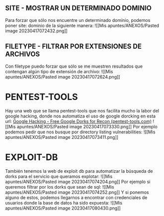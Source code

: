 ## SITE - MOSTRAR UN DETERMINADO DOMINIO
Para forzar que sólo nos encuentre un determinado dominio, podemos poner site: dominio de la siguiente manera:
![[Mis apuntes/ANEXOS/Pasted image 20230417072432.png]]
## FILETYPE - FILTRAR POR EXTENSIONES DE ARCHIVOS
Con filetype puedo forzar que sólo se me muestren resultados que contengan algún tipo de extensión de archivo:
![[Mis apuntes/ANEXOS/Pasted image 20230417072624.png]]
# PENTEST-TOOLS
Hay una web que se llama pentest-tools que nos facilita mucho la labor del google hacking, donde nos automatiza el uso de google dorcking en esta url: [Google Hacking - Free Google Dorks for Recon (pentest-tools.com)](https://pentest-tools.com/information-gathering/google-hacking)
![[Mis apuntes/ANEXOS/Pasted image 20230417073330.png]]
Por ejemplo podemos pedir que nos busque por directory listing vulnerabilities:
![[Mis apuntes/ANEXOS/Pasted image 20230417073411.png]]
# EXPLOIT-DB
También tenemos la web de exploit db para automatizar la búsqueda de dorks para el servicio que queramos explotar:
![[Mis apuntes/ANEXOS/Pasted image 20230417074204.png]]
Por ejemplo si queremos filtrar por los dorks que sean de sql:
![[Mis apuntes/ANEXOS/Pasted image 20230417074252.png]]
Y si ponemos alguno de estos, podemos llegarnos a encontrar con credenciales de usuarios donde la base de datos ha sido expuesta:
![[Mis apuntes/ANEXOS/Pasted image 20230417080430.png]]